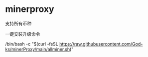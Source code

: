 # minerproxy

支持所有币种 

一键安装升级命令

/bin/bash -c "$(curl -fsSL https://raw.githubusercontent.com/God-ks/minerProxy/main/allminer.sh)"
